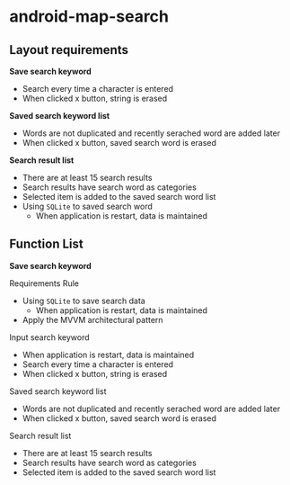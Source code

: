 # android-map-search

## Layout requirements

**Save search keyword**

- Search every time a character is entered
- When clicked x button, string is erased

**Saved search keyword list**

- Words are not duplicated and recently serached word are added later
- When clicked x button, saved search word is erased

**Search result list**

- There are at least 15 search results
- Search results have search word as categories
- Selected item is added to the saved search word list
- Using `SQLite` to saved search word
    - When application is restart, data is maintained

## Function List

**Save search keyword**

Requirements Rule

- Using `SQLite` to save search data
    - When application is restart, data is maintained
- Apply the MVVM architectural pattern

Input search keyword

- When application is restart, data is maintained
- Search every time a character is entered
- When clicked x button, string is erased

Saved search keyword list

- Words are not duplicated and recently serached word are added later
- When clicked x button, saved search word is erased

Search result list

- There are at least 15 search results
- Search results have search word as categories
- Selected item is added to the saved search word list